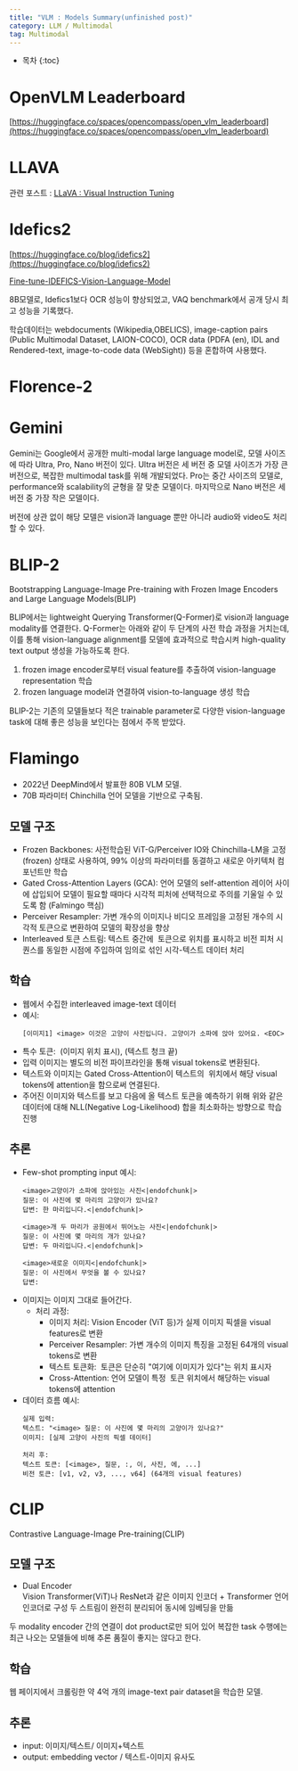 ```yaml
---
title: "VLM : Models Summary(unfinished post)"
category: LLM / Multimodal
tag: Multimodal
---
```








* 목차
{:toc}










# OpenVLM Leaderboard

[https://huggingface.co/spaces/opencompass/open_vlm_leaderboard](https://huggingface.co/spaces/opencompass/open_vlm_leaderboard)

# LLAVA

관련 포스트 : [LLaVA : Visual Instruction Tuning](https://finddme.github.io/llm%20/%20multimodal/2024/05/11/llava/)

# Idefics2

[https://huggingface.co/blog/idefics2](https://huggingface.co/blog/idefics2)

[Fine-tune-IDEFICS-Vision-Language-Model](https://github.com/NSTiwari/Fine-tune-IDEFICS-Vision-Language-Model?tab=readme-ov-file)

8B모델로, Idefics1보다 OCR 성능이 향상되었고, VAQ benchmark에서 공개 당시 최고 성능을 기록했다. 

학습데이터는 webdocuments (Wikipedia,OBELICS), image-caption pairs (Public Multimodal Dataset, LAION-COCO), OCR data (PDFA (en), IDL and Rendered-text, image-to-code data (WebSight)) 등을 혼합하여 사용했다. 

# Florence-2

# Gemini

Gemini는 Google에서 공개한 multi-modal large language model로, 모델 사이즈에 따라 Ultra, Pro, Nano 버전이 있다. Ultra 버전은 세 버전 중 모델 사이즈가 가장 큰 버전으로, 복잡한 multimodal task를 위해 개발되었다. Pro는 중간 사이즈의 모델로, performance와 scalability의 균형을 잘 맞춘 모델이다. 마지막으로 Nano 버전은 세 버전 중 가장 작은 모델이다. 

버전에 상관 없이 해당 모델은 vision과 language 뿐만 아니라 audio와 video도 처리할 수 있다. 
 

# BLIP-2

Bootstrapping Language-Image Pre-training with Frozen Image Encoders and Large Language Models(BLIP)

BLIP에서는 lightweight Querying Transformer(Q-Former)로 vision과 language modality를 연결한다. Q-Former는 아래와 같이 두 단계의 사전 학습 과정을 거치는데, 이를 통해 vision-language alignment를 모델에 효과적으로 학습시켜 high-quality text output 생성을 가능하도록 한다.  

1. frozen image encoder로부터 visual feature를 추출하여 vision-language representation 학습
2. frozen language model과 연결하여 vision-to-language 생성 학습

BLIP-2는 기존의 모델들보다 적은 trainable parameter로 다양한 vision-language task에 대해 좋은 성능을 보인다는 점에서 주목 받았다.

# Flamingo
- 2022년 DeepMind에서 발표한 80B VLM 모델.
- 70B 파라미터 Chinchilla 언어 모델을 기반으로 구축됨.

## 모델 구조
- Frozen Backbones: 사전학습된 ViT-G/Perceiver IO와 Chinchilla-LM을 고정(frozen) 상태로 사용하여, 99% 이상의 파라미터를 동결하고 새로운 아키텍처 컴포넌트만 학습
- Gated Cross-Attention Layers (GCA): 언어 모델의 self-attention 레이어 사이에 삽입되어 모델이 필요할 때마다 시각적 피처에 선택적으로 주의를 기울일 수 있도록 함 (Falmingo 핵심)
- Perceiver Resampler: 가변 개수의 이미지나 비디오 프레임을 고정된 개수의 시각적 토큰으로 변환하여 모델의 확장성을 향상
- Interleaved 토큰 스트림: 텍스트 중간에 <image> 토큰으로 위치를 표시하고 비전 피처 시퀀스를 동일한 시점에 주입하여 임의로 섞인 시각-텍스트 데이터 처리

## 학습 
- 웹에서 수집한 interleaved image-text 데이터
- 예시:
  ```
  [이미지1] <image> 이것은 고양이 사진입니다. 고양이가 소파에 앉아 있어요. <EOC>
  ```
- 특수 토큰: <image> (이미지 위치 표시), <EOC> (텍스트 청크 끝)
- 입력 이미지는 별도의 비전 파이프라인을 통해 visual tokens로 변환된다.
- 텍스트와 이미지는 Gated Cross-Attention이 텍스트의 <image> 위치에서 해당 visual tokens에 attention을 함으로써 연결된다.
- 주어진 이미지와 텍스트를 보고 다음에 올 텍스트 토큰을 예측하기 위해 위와 같은 데이터에 대해 NLL(Negative Log-Likelihood) 합을 최소화하는 방향으로 학습 진행

## 추론 
- Few-shot prompting input 예시:
  ```
  <image>고양이가 소파에 앉아있는 사진<|endofchunk|>
  질문: 이 사진에 몇 마리의 고양이가 있나요?
  답변: 한 마리입니다.<|endofchunk|>
  
  <image>개 두 마리가 공원에서 뛰어노는 사진<|endofchunk|>
  질문: 이 사진에 몇 마리의 개가 있나요?
  답변: 두 마리입니다.<|endofchunk|>
  
  <image>새로운 이미지<|endofchunk|>
  질문: 이 사진에서 무엇을 볼 수 있나요?
  답변:
  ```
- 이미지는 이미지 그대로 들어간다.
  - 처리 과정:
    - 이미지 처리: Vision Encoder (ViT 등)가 실제 이미지 픽셀을 visual features로 변환
    - Perceiver Resampler: 가변 개수의 이미지 특징을 고정된 64개의 visual tokens로 변환
    - 텍스트 토큰화: <image> 토큰은 단순히 "여기에 이미지가 있다"는 위치 표시자
    - Cross-Attention: 언어 모델이 특정 <image> 토큰 위치에서 해당하는 visual tokens에 attention
- 데이터 흐름 예시:
  ```
  실제 입력:
  텍스트: "<image> 질문: 이 사진에 몇 마리의 고양이가 있나요?"
  이미지: [실제 고양이 사진의 픽셀 데이터]
  
  처리 후:
  텍스트 토큰: [<image>, 질문, :, 이, 사진, 에, ...]
  비전 토큰: [v1, v2, v3, ..., v64] (64개의 visual features)
  ```
  
# CLIP
Contrastive Language-Image Pre-training(CLIP)

## 모델 구조
- Dual Encoder<br>
  Vision Transformer(ViT)나 ResNet과 같은 이미지 인코더 + Transformer 언어 인코더로 구성 
  두 스트림이 완전히 분리되어 동시에 임베딩을 만듦
  
두 modality encoder 간의 연결이 dot product로만 되어 있어 복잡한 task 수행에는 최근 나오는 모델들에 비해 추론 품질이 좋지는 않다고 한다. 

## 학습 
웹 페이지에서 크롤링한 약 4억 개의 image-text pair dataset을 학습한 모델. 

## 추론
- input: 이미지/텍스트/ 이미지+텍스트
- output: embedding vector / 텍스트-이미지 유사도
